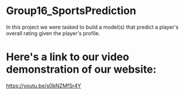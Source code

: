 # Group16_SportsPrediction
In this project we were tasked to build a model(s) that predict a player's overall rating given the player's profile.

# Here's a link to our video demonstration of our website:
https://youtu.be/s0bNZMfSr4Y



